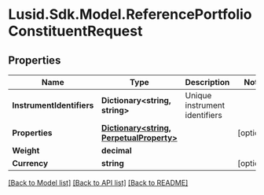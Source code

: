 # Lusid.Sdk.Model.ReferencePortfolioConstituentRequest

## Properties

Name | Type | Description | Notes
------------ | ------------- | ------------- | -------------
**InstrumentIdentifiers** | **Dictionary&lt;string, string&gt;** | Unique instrument identifiers | 
**Properties** | [**Dictionary&lt;string, PerpetualProperty&gt;**](PerpetualProperty.md) |  | [optional] 
**Weight** | **decimal** |  | 
**Currency** | **string** |  | [optional] 

[[Back to Model list]](../README.md#documentation-for-models) [[Back to API list]](../README.md#documentation-for-api-endpoints) [[Back to README]](../README.md)

